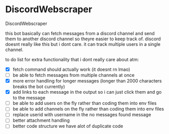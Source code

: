# DiscordWebscraper
DiscordWebscraper

this bot basically can fetch messages from a discord channel and send them to another discord channel so theyre easier to keep track of. discord doesnt really like this but i dont care. it can track multiple users in a single channel.


to do list for extra functionality that i dont really care about atm:
- [x] fetch command should actually work (it doesnt rn lmao)
- [ ] be able to fetch messages from multiple channels at once
- [x] more error handling for longer messages (longer than 2000 characters breaks the bot currently)
- [x] add links to each message in the output so i can just click them and go to the message
- [ ] be able to add users on the fly rather than coding them into env files
- [ ] be able to add channels on the fly rather than coding them into env files
- [ ] replace userid with username in the no messages found message
- [ ] better attachment handling
- [ ] better code structure we have alot of duplicate code
